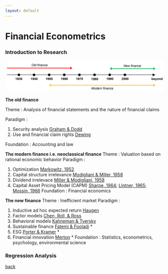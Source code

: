 ```yaml
---
layout: default
---
```


# Financial Econometrics

### Introduction to Research
![hist](/assets/img/financehistory.png)

**The old finance**

Theme      : Analysis of financial statements and the nature of financial claims

Paradigm   :
1. Security analysis [Graham & Dodd](https://doi.org/10.1177/000271623517700152)
2. Use and financial claim rights [Dewing](https://doi.org/10.1177/000271623518000148)

Foundation : Accounting and law

**The modern finance i.e. neoclassical finance**
Theme      : Valuation based on rational economic behavior
Paradigm   :
1. Optimization [Markowitz, 1952](https://doi.org/10.1111/j.1540-6261.1952.tb01525.x)
2. Capital structure irrelevance [Modigliani & Miller, 1958](https://www.jstor.org/stable/1809766)
3. Dividend irrelevace [Miller & Modigliani, 1958](https://www.jstor.org/stable/2351143)
4. Capital Asset Pricing Model (CAPM) [Sharpe, 1964](https://doi.org/10.1111/j.1540-6261.1964.tb02865.x); [Lintner, 1965](https://doi.org/10.1111/j.1540-6261.1965.tb02930.x); [Mossin, 1966](https://doi.org/10.2307/1910098)
Foundation : Financial economics

**The new finance**
Theme      : Inefficient market
Paradigm   :
1. Inductive ad hoc expected return [Haugen](http://dx.doi.org/10.3905/jai.2001.319015)
2. Factor models [Chen, Roll, & Ross](https://www.jstor.org/stable/2352710)
3. Behavioral models [Kahneman & Tversky](https://doi.org/10.2307/1914185)
4. Sustainable finance [Fatemi & Fooladi](https://doi.org/10.1016/j.gfj.2013.07.006) *
5. ESG [Porter & Kramer](https://hbr.org/2006/12/strategy-and-society-the-link-between-competitive-advantage-and-corporate-social-responsibility) *
6. Financial innovation [Merton](https://doi.org/10.1111/j.1745-6622.1992.tb00214.x) *
Foundation : Statistics, econometrics, psychology, environmental science 


### Regression Analysis



[back](./)
